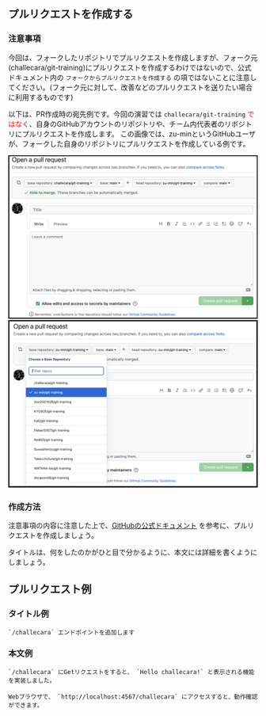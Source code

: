 ## プルリクエストを作成する

### 注意事項
今回は、フォークしたリポジトリでプルリクエストを作成しますが、フォーク元(challecara/git-training)にプルリクエストを作成するわけではないので、公式ドキュメント内の `フォークからプルリクエストを作成する` の項ではないことに注意してください。(フォーク元に対して、改善などのプルリクエストを送りたい場合に利用するものです)

以下は、PR作成時の宛先例です。今回の演習では `challecara/git-training` <span style="color: red; ">ではなく</span>、自身のGitHubアカウントのリポジトリや、チーム内代表者のリポジトリにプルリクエストを作成します。
この画像では、zu-minというGitHubユーザが、フォークした自身のリポジトリにプルリクエストを作成している例です。

![プルリクエストの宛先](./images/pull_request/pr1.png)
![プルリクエストの宛先](./images/pull_request/pr2.png)

### 作成方法
注意事項の内容に注意した上で、[GitHubの公式ドキュメント](https://docs.github.com/ja/pull-requests/collaborating-with-pull-requests/proposing-changes-to-your-work-with-pull-requests/creating-a-pull-request) を参考に、プルリクエストを作成しましょう。

タイトルは、何をしたのかがひと目で分かるように、本文には詳細を書くようにしましょう。

## プルリクエスト例
### タイトル例
```
`/challecara` エンドポイントを追加します
```

### 本文例
```
`/challecara` にGetリクエストをすると、 `Hello challecara!` と表示される機能を実装しました。

Webブラウザで、 `http://localhost:4567/challecara` にアクセスすると、動作確認ができます。
```
